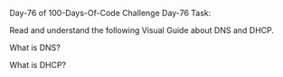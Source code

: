 
Day-76 of 100-Days-Of-Code Challenge
Day-76 Task:

Read and understand the following Visual Guide about DNS and DHCP.

What is DNS?

What is DHCP?
